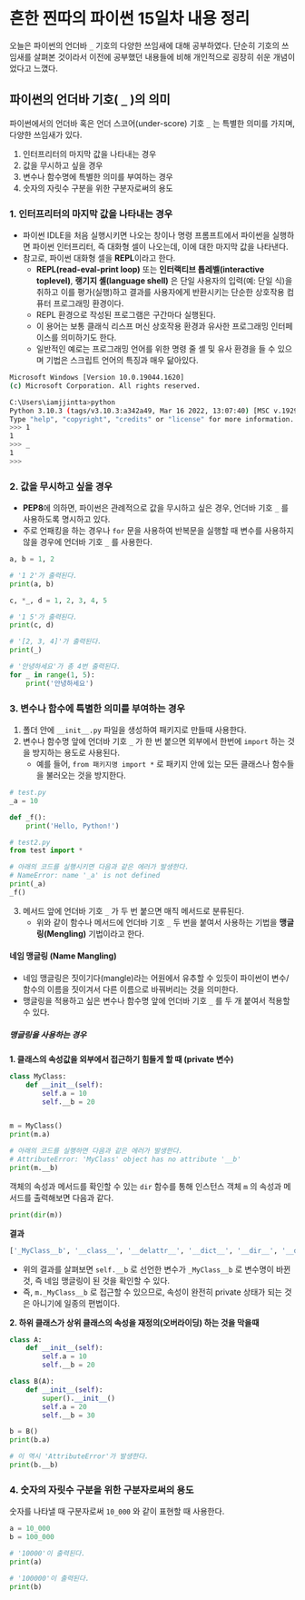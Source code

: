 # 흔한 찐따의 파이썬 15일차 내용 정리
오늘은 파이썬의 언더바 `_` 기호의 다양한 쓰임새에 대해 공부하였다.
단순히 기호의 쓰임새를 살펴본 것이라서 이전에 공부했던 내용들에 비해 개인적으로 굉장히 쉬운 개념이었다고 느꼈다.

## 파이썬의 언더바 기호( `_` )의 의미
파이썬에서의 언더바 혹은 언더 스코어(under-score) 기호 `_` 는 특별한 의미를 가지며, 다양한 쓰임새가 있다.
1. 인터프리터의 마지막 값을 나타내는 경우
2. 값을 무시하고 싶을 경우
3. 변수나 함수명에 특별한 의미를 부여하는 경우
4. 숫자의 자릿수 구분을 위한 구분자로써의 용도

### 1. 인터프리터의 마지막 값을 나타내는 경우
- 파이썬 IDLE을 처음 실행시키면 나오는 창이나 명령 프롬프트에서 파이썬을 실행하면 파이썬 인터프리터, 즉 대화형 셀이 나오는데, 이에 대한 마지막 값을 나타낸다.
- 참고로, 파이썬 대화형 셀을 **REPL**이라고 한다.
  - **REPL(read-eval-print loop)** 또는 **인터랙티브 톱레벨(interactive toplevel)**, **랭기지 셸(language shell)** 은 단일 사용자의 입력(예: 단일 식)을 취하고 이를 평가(실행)하고 결과를 사용자에게 반환시키는 단순한 상호작용 컴퓨터 프로그래밍 환경이다.
  - REPL 환경으로 작성된 프로그램은 구간마다 실행된다.
  - 이 용어는 보통 클래식 리스프 머신 상호작용 환경과 유사한 프로그래밍 인터페이스를 의미하기도 한다.
  - 일반적인 예로는 프로그래밍 언어를 위한 명령 줄 셸 및 유사 환경을 들 수 있으며 기법은 스크립트 언어의 특징과 매우 닮아있다.
```bash
Microsoft Windows [Version 10.0.19044.1620]
(c) Microsoft Corporation. All rights reserved.

C:\Users\iamjjintta>python
Python 3.10.3 (tags/v3.10.3:a342a49, Mar 16 2022, 13:07:40) [MSC v.1929 64 bit (AMD64)] on win32
Type "help", "copyright", "credits" or "license" for more information.
>>> 1
1
>>> _
1
>>>
```

### 2. 값을 무시하고 싶을 경우
- **PEP8**에 의하면, 파이썬은 관례적으로 값을 무시하고 싶은 경우, 언더바 기호 `_` 를 사용하도록 명시하고 있다.
- 주로 언패킹을 하는 경우나 `for` 문을 사용하여 반복문을 실행할 때 변수를 사용하지 않을 경우에 언더바 기호 `_` 를 사용한다.
```python
a, b = 1, 2

# '1 2'가 출력된다.
print(a, b)

c, *_, d = 1, 2, 3, 4, 5

# '1 5'가 출력된다.
print(c, d)

# '[2, 3, 4]'가 출력된다.
print(_)

# '안녕하세요'가 총 4번 출력된다.
for _ in range(1, 5):
    print('안녕하세요')
```

### 3. 변수나 함수에 특별한 의미를 부여하는 경우
1. 폴더 안에 `__init__.py` 파일을 생성하여 패키지로 만들때 사용한다.
2. 변수나 함수명 앞에 언더바 기호 `_` 가 한 번 붙으면 외부에서 한번에 `import` 하는 것을 방지하는 용도로 사용된다.
    - 예를 들어, `from 패키지명 import *` 로 패키지 안에 있는 모든 클래스나 함수들을 불러오는 것을 방지한다.
```python
# test.py
_a = 10

def _f():
    print('Hello, Python!')
```

```python
# test2.py
from test import *

# 아래의 코드를 실행시키면 다음과 같은 에러가 발생한다.
# NameError: name '_a' is not defined
print(_a)
_f()
```

3. 메서드 앞에 언더바 기호 `_` 가 두 번 붙으면 매직 메서드로 분류된다.
    - 위와 같이 함수나 메서드에 언더바 기호 `_` 두 번을 붙여서 사용하는 기법을 **맹글링(Mengling)** 기법이라고 한다.

#### 네임 맹글링 (Name Mangling)
- 네임 맹글링은 짓이기다(mangle)라는 어원에서 유추할 수 있듯이 파이썬이 변수/함수의 이름을 짓이겨서 다른 이름으로 바꿔버리는 것을 의미한다.
- 맹글링을 적용하고 싶은 변수나 함수명 앞에 언더바 기호 `_` 를 두 개 붙여서 적용할 수 있다.

##### 맹글링을 사용하는 경우
**1. 클래스의 속성값을 외부에서 접근하기 힘들게 할 때 (private 변수)**
```python
class MyClass:
    def __init__(self):
        self.a = 10
        self.__b = 20


m = MyClass()
print(m.a)

# 아래의 코드를 실행하면 다음과 같은 에러가 발생한다.
# AttributeError: 'MyClass' object has no attribute '__b'
print(m.__b)
```

객체의 속성과 메서드를 확인할 수 있는 `dir` 함수를 통해 인스턴스 객체 `m` 의 속성과 메서드를 출력해보면 다음과 같다.
```python
print(dir(m))
```

**결과**
```python
['_MyClass__b', '__class__', '__delattr__', '__dict__', '__dir__', '__doc__', '__eq__', '__format__', '__ge__', '__getattribute__', '__gt__', '__hash__', '__init__', '__init_subclass__', '__le__', '__lt__', '__module__', '__ne__', '__new__', '__reduce__', '__reduce_ex__', '__repr__', '__setattr__', '__sizeof__', '__str__', '__subclasshook__', '__weakref__', 'a']
```

- 위의 결과를 살펴보면 `self.__b` 로 선언한 변수가 `_MyClass__b` 로 변수명이 바뀐 것, 즉 네임 맹글링이 된 것을 확인할 수 있다.
- 즉, `m._MyClass__b` 로 접근할 수 있으므로, 속성이 완전히 private 상태가 되는 것은 아니기에 일종의 편법이다.

**2. 하위 클래스가 상위 클래스의 속성을 재정의(오버라이딩) 하는 것을 막을때**
```python
class A:
    def __init__(self):
        self.a = 10
        self.__b = 20

class B(A):
    def __init__(self):
        super().__init__()
        self.a = 20
        self.__b = 30

b = B()
print(b.a)

# 이 역시 'AttributeError'가 발생한다.
print(b.__b)
```

### 4. 숫자의 자릿수 구분을 위한 구분자로써의 용도
숫자를 나타낼 때 구분자로써 `10_000` 와 같이 표현할 때 사용한다.
```python
a = 10_000
b = 100_000

# '10000'이 출력된다.
print(a)

# '100000'이 출력된다.
print(b)
```
